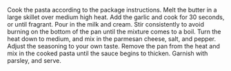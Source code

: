 Cook the pasta according to the package instructions.
Melt the butter in a large skillet over medium high heat. Add the garlic and cook for 30 seconds, or until fragrant.
Pour in the milk and cream. Stir consistently to avoid burning on the bottom of the pan until the mixture comes to a boil. Turn the heat down to medium, and mix in the parmesan cheese, salt, and pepper. Adjust the seasoning to your own taste.
Remove the pan from the heat and mix in the cooked pasta until the sauce begins to thicken. Garnish with parsley, and serve.